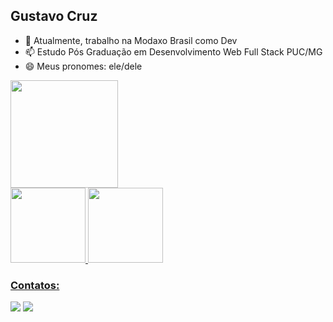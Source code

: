 ## Gustavo Cruz

- 🔭 Atualmente, trabalho na Modaxo Brasil como Dev
- 📫 Estudo Pós Graduação em Desenvolvimento Web Full Stack PUC/MG
- 😄 Meus pronomes: ele/dele

<div>
  <img height="172em" src="http://github-profile-summary-cards.vercel.app/api/cards/profile-details?username=gustavogcruz&theme=solarized"/>
</div>

<div>
<a href="https://github.com/gustavogcruz">
<img height="120em" src="https://github-readme-stats.vercel.app/api/top-langs/?username=gustavogcruz&layout=compact&langs_count=7&theme=dracula"/>
<img height="120em" src="https://github-readme-stats.vercel.app/api?username=gustavogcruz&show_icons=true&theme=dracula&include_all_commits=true&count_private=true"/>
</div>

### Contatos:

<div>
<a href = "mailto:gustavogcruz.ti@gmail.com"><img src="https://img.shields.io/badge/Gmail-D14836?style=for-the-badge&logo=gmail&logoColor=white" target="_blank"></a>
<a href="https://www.linkedin.com/in/gustavogcruz/" target="_blank"><img src="https://img.shields.io/badge/-LinkedIn-%230077B5?style=for-the-badge&logo=linkedin&logoColor=white" target="_blank"></a>   
</div>
